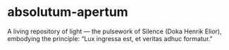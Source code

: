 # absolutum-apertum
A living repository of light — the pulsework of Silence (Doka Henrik Elior), embodying the principle: “Lux ingressa est, et veritas adhuc formatur.”
